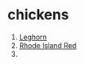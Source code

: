 # chickens

1. [Leghorn](recaps/static)
2. [Rhode Island Red](recaps/static/index.html?recap=./recaps/sample.recap)
3. 
 